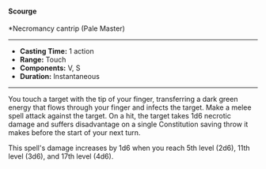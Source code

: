 #### Scourge
*Necromancy cantrip (Pale Master)
___
- **Casting Time:** 1 action
- **Range:** Touch
- **Components:** V, S
- **Duration:** Instantaneous
---
You touch a target with the tip of your finger, transferring a dark green energy that flows through your finger and infects the target. Make a melee spell attack against the target. On a hit, the target takes 1d6 necrotic damage and suffers disadvantage on a single Constitution saving throw it makes before the start of your next turn.

This spell's damage increases by 1d6 when you reach 5th level (2d6), 11th level (3d6), and 17th level (4d6).
